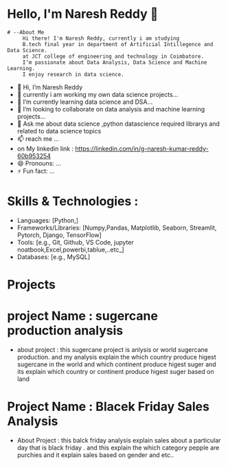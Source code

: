 


# Hello, I'm Naresh Reddy 👋

    # --About Me
		 Hi there! I'm Naresh Reddy, currently i am studying
         B.tech final year in department of Artificial Intillegence and Data Science.
         at JCT college of engineering and technology in Coimbatore.
		 I’m passionate about Data Analysis, Data Science and Machine Learning. 
         I enjoy research in data science.
- 👋 Hi, I’m Naresh Reddy
- 👀 currently i am working my own data science projects... 
- 🌱 I’m currently learning data science and DSA...
- 💞️ I’m looking to collaborate on data analysis and machine learning projects...
- 💬 Ask me about data science ,python datascience required librarys and related to data science topics
- 📫  reach me ...
- on  My linkedin link : https://linkedin.com/in/g-naresh-kumar-reddy-60b953254 
- 😄 Pronouns: ...
- ⚡ Fun fact: ...

# Skills & Technologies :

- Languages: [Python,]
- Frameworks/Libraries: [Numpy,Pandas, Matplotlib, Seaborn, Streamlit, Pytorch,  Django,  TensorFlow]
- Tools: [e.g., Git, Github, VS Code, jupyter noatbook,Excel,powerbi,tablue,..etc_]
- Databases: [e.g., MySQL]

# Projects
# project Name :  sugercane production analysis
- about project :
     this sugercane project is anlysis or world sugercane production.
     and my analysis explain the which country produce higest sugercane in the world
     and which continent produce higest suger and its explain which country or continent produce higest suger based on land
  

  
# Project Name : Blacek Friday Sales Analysis
- About Project :
    this balck friday analysis explain sales about a particular day that is black friday .
    and this explain the which category pepple are purchies and it explain sales based on gender and etc..
<!---
nareshreddy624262/nareshreddy624262 is a ✨ special ✨ repository because its `README.md` (this file) appears on your GitHub profile.
You can click the Preview link to take a look at your changes.
--->
